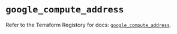 # `google_compute_address`

Refer to the Terraform Registory for docs: [`google_compute_address`](https://registry.terraform.io/providers/hashicorp/google/4.81.0/docs/resources/compute_address).
